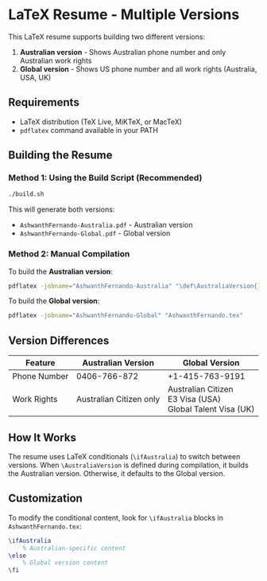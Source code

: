# LaTeX Resume - Multiple Versions

This LaTeX resume supports building two different versions:
1. **Australian version** - Shows Australian phone number and only Australian work rights
2. **Global version** - Shows US phone number and all work rights (Australia, USA, UK)

## Requirements

- LaTeX distribution (TeX Live, MiKTeX, or MacTeX)
- `pdflatex` command available in your PATH

## Building the Resume

### Method 1: Using the Build Script (Recommended)

```bash
./build.sh
```

This will generate both versions:
- `AshwanthFernando-Australia.pdf` - Australian version
- `AshwanthFernando-Global.pdf` - Global version

### Method 2: Manual Compilation

To build the **Australian version**:
```bash
pdflatex -jobname="AshwanthFernando-Australia" "\def\AustraliaVersion{}\input{AshwanthFernando.tex}"
```

To build the **Global version**:
```bash
pdflatex -jobname="AshwanthFernando-Global" "AshwanthFernando.tex"
```

## Version Differences

| Feature | Australian Version | Global Version |
|---------|-------------------|----------------|
| Phone Number | 0406-766-872 | +1-415-763-9191 |
| Work Rights | Australian Citizen only | Australian Citizen<br>E3 Visa (USA)<br>Global Talent Visa (UK) |

## How It Works

The resume uses LaTeX conditionals (`\ifAustralia`) to switch between versions. When `\AustraliaVersion` is defined during compilation, it builds the Australian version. Otherwise, it defaults to the Global version.

## Customization

To modify the conditional content, look for `\ifAustralia` blocks in `AshwanthFernando.tex`:

```latex
\ifAustralia
    % Australian-specific content
\else
    % Global version content
\fi
```